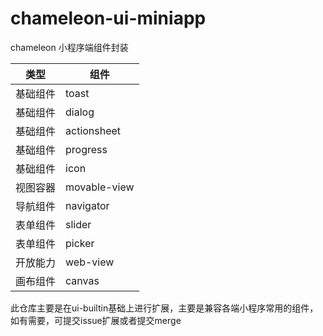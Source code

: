 # chameleon-ui-miniapp
chameleon 小程序端组件封装

| 类型 | 组件 |
| --- | --- |
| 基础组件 | toast |
| 基础组件 | dialog |
| 基础组件 | actionsheet |
| 基础组件 | progress |
| 基础组件 | icon |
| 视图容器 | movable-view |
| 导航组件 | navigator |
| 表单组件 | slider |
| 表单组件 | picker |
| 开放能力 | web-view |
| 画布组件 | canvas |

此仓库主要是在ui-builtin基础上进行扩展，主要是兼容各端小程序常用的组件，如有需要，可提交issue扩展或者提交merge

